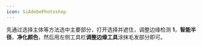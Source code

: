 ```yaml
---
icon: SiAdobePhotoshop
---
```

先通过选择主体等方法选中主要部分，打开选择并遮住，调整边缘检测 **1**，**智能半径**，**净化颜色**，然后用左侧工具栏**调整边缘工具**涂抹毛发部分即可。